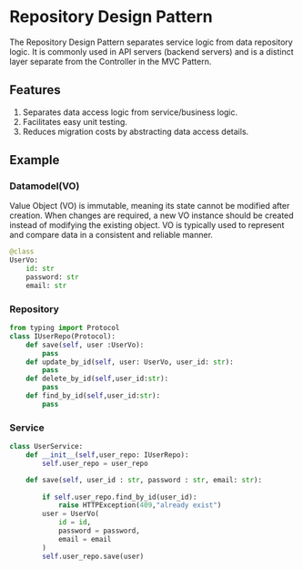 # Repository Design Pattern
The Repository Design Pattern separates service logic from data repository logic. It is commonly used in API servers (backend servers) and is a distinct layer separate from the Controller in the MVC Pattern.

## Features
1. Separates data access logic from service/business logic.
2. Facilitates easy unit testing.
3. Reduces migration costs by abstracting data access details.
## Example

### Datamodel(VO)
Value Object (VO) is immutable, meaning its state cannot be modified after creation. 
When changes are required, a new VO instance should be created instead of modifying the existing object. 
VO is typically used to represent and compare data in a consistent and reliable manner.
```python 
@class
UserVo:
    id: str
    password: str
    email: str

```
### Repository
```python
from typing import Protocol
class IUserRepo(Protocol):
    def save(self, user :UserVo):
        pass
    def update_by_id(self, user: UserVo, user_id: str):
        pass
    def delete_by_id(self,user_id:str):
        pass
    def find_by_id(self,user_id:str):
        pass
```
### Service
```python
class UserService:
    def __init__(self,user_repo: IUserRepo):
        self.user_repo = user_repo

    def save(self, user_id : str, password : str, email: str):
        
        if self.user_repo.find_by_id(user_id):
            raise HTTPException(409,"already exist")
        user = UserVo(
            id = id, 
            password = password,
            email = email 
        )
        self.user_repo.save(user)
    
```